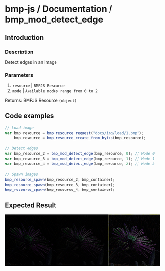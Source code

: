 # bmp-js / Documentation / bmp_mod_detect_edge
## Introduction

### Description

Detect edges in an image

### Parameters

1. `resource` | `BMPJS Resource`
2. `mode` | `Available modes range from 0 to 2`

Returns: BMPJS Resource `(object)`

## Code examples

```js
// Load image
var bmp_resource = bmp_resource_request("docs/img/load/1.bmp");
    bmp_resource = bmp_resource_create_from_bytes(bmp_resource);

// Detect edges
var bmp_resource_2 = bmp_mod_detect_edge(bmp_resource, 0); // Mode 0
var bmp_resource_3 = bmp_mod_detect_edge(bmp_resource, 1); // Mode 1
var bmp_resource_4 = bmp_mod_detect_edge(bmp_resource, 2); // Mode 2

// Spawn images
bmp_resource_spawn(bmp_resource_2, bmp_container);
bmp_resource_spawn(bmp_resource_3, bmp_container);
bmp_resource_spawn(bmp_resource_4, bmp_container);
```

## Expected Result

![expected-result](./img/033.png)

